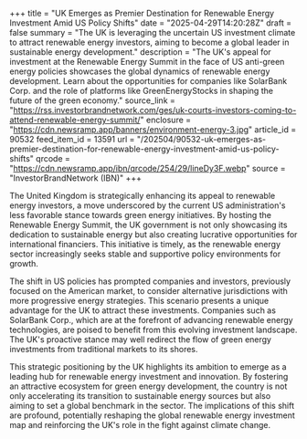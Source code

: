 +++
title = "UK Emerges as Premier Destination for Renewable Energy Investment Amid US Policy Shifts"
date = "2025-04-29T14:20:28Z"
draft = false
summary = "The UK is leveraging the uncertain US investment climate to attract renewable energy investors, aiming to become a global leader in sustainable energy development."
description = "The UK's appeal for investment at the Renewable Energy Summit in the face of US anti-green energy policies showcases the global dynamics of renewable energy development. Learn about the opportunities for companies like SolarBank Corp. and the role of platforms like GreenEnergyStocks in shaping the future of the green economy."
source_link = "https://rss.investorbrandnetwork.com/ges/uk-courts-investors-coming-to-attend-renewable-energy-summit/"
enclosure = "https://cdn.newsramp.app/banners/environment-energy-3.jpg"
article_id = 90532
feed_item_id = 13591
url = "/202504/90532-uk-emerges-as-premier-destination-for-renewable-energy-investment-amid-us-policy-shifts"
qrcode = "https://cdn.newsramp.app/ibn/qrcode/254/29/lineDy3F.webp"
source = "InvestorBrandNetwork (IBN)"
+++

<p>The United Kingdom is strategically enhancing its appeal to renewable energy investors, a move underscored by the current US administration's less favorable stance towards green energy initiatives. By hosting the Renewable Energy Summit, the UK government is not only showcasing its dedication to sustainable energy but also creating lucrative opportunities for international financiers. This initiative is timely, as the renewable energy sector increasingly seeks stable and supportive policy environments for growth.</p><p>The shift in US policies has prompted companies and investors, previously focused on the American market, to consider alternative jurisdictions with more progressive energy strategies. This scenario presents a unique advantage for the UK to attract these investments. Companies such as SolarBank Corp., which are at the forefront of advancing renewable energy technologies, are poised to benefit from this evolving investment landscape. The UK's proactive stance may well redirect the flow of green energy investments from traditional markets to its shores.</p><p>This strategic positioning by the UK highlights its ambition to emerge as a leading hub for renewable energy investment and innovation. By fostering an attractive ecosystem for green energy development, the country is not only accelerating its transition to sustainable energy sources but also aiming to set a global benchmark in the sector. The implications of this shift are profound, potentially reshaping the global renewable energy investment map and reinforcing the UK's role in the fight against climate change.</p>